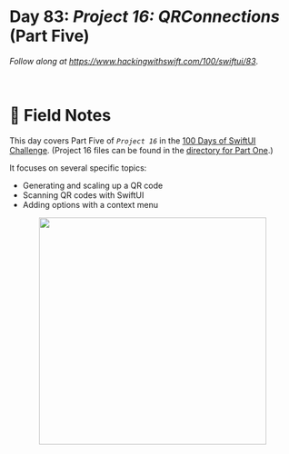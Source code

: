 # Day 83: _Project 16: QRConnections_ (Part Five)

_Follow along at https://www.hackingwithswift.com/100/swiftui/83_.

<br/>


# 📒 Field Notes

This day covers Part Five of _`Project 16`_ in the [100 Days of SwiftUI Challenge](https://www.hackingwithswift.com/100/swiftui/83). (Project 16 files can be found in the [directory for Part One](../day-079/).)

It focuses on several specific topics:


- Generating and scaling up a QR code
- Scanning QR codes with SwiftUI
- Adding options with a context menu


<div style="text-align: center;">
  <img src="../day-079/Projects/QRConnections/Screenshots/day-83-recording-1.gif" width="400px"/>
</div>
